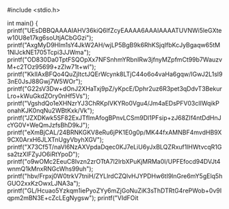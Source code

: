 #include <stdio.h>

int main() {
    printf("UEsDBBQAAAAIAHV36kiQ6IfZcyEAAAA6AAAIAAAATUVNWi5leGXtew10U8e17kg6soUtjACbGGzi");
    printf("AxgMyD9Hlm1sY4JkW2AH/wjLP5BgB9k6RhKSjqIfbKcJyBgaqw65tM1NIJckNE1705Tcpi3JJWma");
    printf("OD830Da0TptFSQOpXx7NFSnhmYRbnIRw3jfnyMZpfmCt99b7WauzvM+c2TOz95699+zZIw71t+wl");
    printf("KkIIAxBFQo4QuZjItctJQErWcynk8LTjC44o6o4vaHa6gqw/IGwJ2L1sl93nE0JsJ88Gwj7W5WOr");
    printf("G22sV3Dw+dOnJ2XHaTxj9pZ/yKpcE/Dphr2uz6R3pet3qDdvT3BekurLro+kWuGkdZOry0nHf5Vs");
    printf("VgshdQo1eXHNzrYJ3ChRKpIVKYRo0Vgu4/Jm4aEDsPFV03clIWqikPonahKJK0nqNu2WBtKxk/Vk");
    printf("JZXDKwk5SF82ExJTfImAfogBPnvLCSm9Dl1PFsip+zJ68ZIf4ntDdHnJcYG0V+WeQmJzfsBhD9kJ");
    printf("eXmBjCAL/24BRNKGKV8eRu6jPK1E0g0p/MK44fxAMNBF4mvdHB9X9CX0ArxH6JLXTnUgyVbyhXGV");
    printf("X73Cf5T/naVl6NzAXVpdaDqec0KJ7eLiU6yJxBLQZRxuf1lHWtvcqR1Gsa2tzXlFZyJO6iRtYpoD");
    printf("o9wOMc2EeuC8Ivzn2zrOTtA7l2lrbXPuKjMRMa0I/UPFEfocd94DVJt4wnmQ1kMnxRNGcWhs99uh");
    printf("hbv/Frpxj0W0trkV7tniH/ZYLlrdCZQlvHJYPDHw6tI9lnGre6mY5gElq5hGUO2xxKzOwxLJNA3a");
    printf("GL/Hcuao5Yzkqm1iePyoZYy6mZjGoNuZiK3sThDTRtG4rePWob+0v9Iqpm2mBN3E+cZcLEgNygsw");
    printf("VIdFOit
